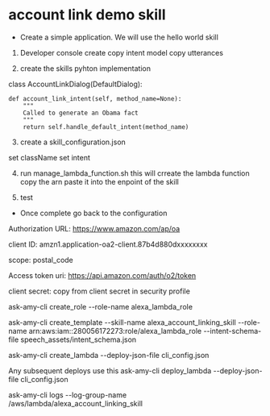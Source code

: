 # account link demo skill

* Create a simple application.
We will use the hello world skill
1. Developer console create
    copy intent model
    copy utterances

2. create the skills pyhton implementation

class AccountLinkDialog(DefaultDialog):

    def account_link_intent(self, method_name=None):
        """
        Called to generate an Obama fact
        """
        return self.handle_default_intent(method_name)


3. create a skill_configuration.json

set className
set intent


4. run manage_lambda_function.sh
this will crreate the lambda function
copy the arn paste it into the enpoint of the skill

5. test


* Once complete go back to the  configuration

Authorization URL: https://www.amazon.com/ap/oa

client ID: amzn1.application-oa2-client.87b4d880dxxxxxxxx

scope: postal_code

Access token uri: https://api.amazon.com/auth/o2/token

client secret: copy from client secret in security profile




ask-amy-cli create_role --role-name alexa_lambda_role

ask-amy-cli create_template --skill-name alexa_account_linking_skill --role-name arn:aws:iam::280056172273:role/alexa_lambda_role --intent-schema-file speech_assets/intent_schema.json

ask-amy-cli create_lambda --deploy-json-file cli_config.json

Any subsequent deploys use this 
ask-amy-cli deploy_lambda --deploy-json-file cli_config.json

ask-amy-cli logs --log-group-name /aws/lambda/alexa_account_linking_skill


  
